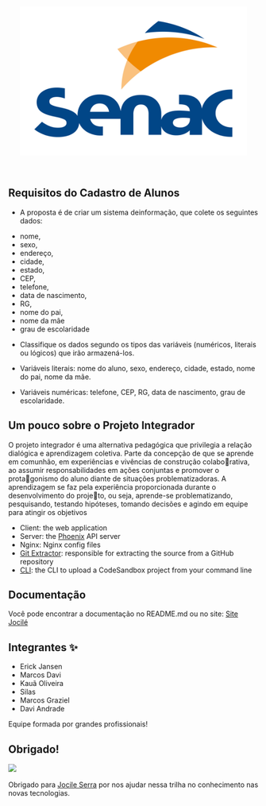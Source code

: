 <p align="center">
  <a href="https://codesandbox.io">
    <img src="senac.jfif" height="300px">
  </a>
</p>

&nbsp;

## Requisitos do Cadastro de Alunos

- A proposta é de criar um sistema deinformação, que colete os seguintes dados:

* nome,
* sexo,
* endereço,
* cidade,
* estado,
* CEP,
* telefone,
* data de nascimento,
* RG,
* nome do pai,
* nome da mãe
* grau de escolaridade

- Classifique os dados segundo os tipos das variáveis (numéricos, literais ou lógicos) que irão armazená-los.

- Variáveis literais: nome do aluno, sexo, endereço, cidade, estado, nome do pai, nome da mãe.
- Variáveis numéricas: telefone, CEP, RG, data de nascimento, grau de escolaridade.

## Um pouco sobre o Projeto Integrador

O projeto integrador é uma alternativa pedagógica que privilegia a 
relação dialógica e aprendizagem coletiva. Parte da concepção de que se 
aprende em comunhão, em experiências e vivências de construção colaborativa, ao assumir responsabilidades em ações conjuntas e promover o protagonismo do aluno diante de situações problematizadoras. A aprendizagem 
se faz pela experiência proporcionada durante o desenvolvimento do projeto, ou seja, aprende-se problematizando, pesquisando, testando hipóteses, 
tomando decisões e agindo em equipe para atingir os objetivos

- Client: the web application
- Server: the [Phoenix](https://github.com/phoenixframework/phoenix) API server
- Nginx: Nginx config files
- [Git Extractor](https://github.com/codesandbox/codesandbox-importers):
  responsible for extracting the source from a GitHub repository
- [CLI](https://github.com/codesandbox/codesandbox-importers/tree/master/packages/cli):
  the CLI to upload a CodeSandbox project from your command line

## Documentação

Você pode encontrar a documentação no README.md ou no site:
[Site Jocilé](https://jocile.com/Programador/Desafios/cadastro+de+alunos/_Desafio+cadastro+de+alunos)

## Integrantes ✨

* Erick Jansen 
* Marcos Davi 
* Kauã Oliveira 
* Silas
* Marcos Graziel
* Davi Andrade

Equipe formada por grandes profissionais!

## Obrigado!

<a href="jocile.com"><img src="https://avatars.githubusercontent.com/u/45495068?v=4?s=400" width="120"/></a>

Obrigado para [Jocile Serra](https://www.chromaticqa.com/) por nos ajudar nessa trilha no conhecimento nas novas tecnologias.
